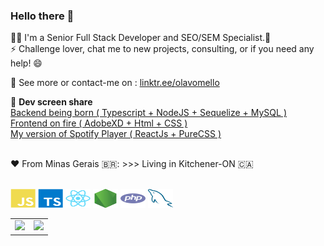 ### Hello there 👋

<g-emoji class="g-emoji" alias="man_technologist" fallback-src="https://github.githubassets.com/images/icons/emoji/unicode/1f468-1f4bb.png">👨‍💻</g-emoji>
I'm a Senior Full Stack Developer and SEO/SEM Specialist.🚀 <br>
⚡ Challenge lover, chat me to new projects, consulting, or if you need any help! 😄

💬 See more or contact-me on : <a href="https://linktr.ee/olavomello" target="_blank">linktr.ee/olavomello</a>

🎥 <b>Dev screen share</b><br>
<a target="_blank" href="https://www.linkedin.com/posts/olavo-mello_backenddeveloper-typescript-nodejs-activity-6850705796758556672-6qV8">Backend being born ( Typescript + NodeJS + Sequelize + MySQL )</a><br>
<a target="_blank" href="https://www.youtube.com/watch?v=Nx4f5epft3Y">Frontend on fire ( AdobeXD + Html + CSS )</a><br>
<a target="_blank" href="https://www.youtube.com/watch?v=c_1CwmLRGpI">My version of Spotify Player ( ReactJs + PureCSS )</a><br>
<br>

♥ From Minas Gerais 🇧🇷: >>> Living in Kitchener-ON :canada:

<div dir="auto"><br>
  <img align="center" alt="js" height="30" width="40" src="https://raw.githubusercontent.com/devicons/devicon/master/icons/javascript/javascript-plain.svg">
  <img align="center" alt="ts" height="30" width="40" src="https://raw.githubusercontent.com/devicons/devicon/master/icons/typescript/typescript-plain.svg">
  <img align="center" alt="react" height="30" width="40" src="https://raw.githubusercontent.com/devicons/devicon/master/icons/react/react-original.svg">
  <img align="center" alt="Node" height="30" width="40" src="https://raw.githubusercontent.com/devicons/devicon/master/icons/nodejs/nodejs-original.svg">
  <img align="center" alt="Java" height="30" width="40" src="https://raw.githubusercontent.com/devicons/devicon/master/icons/php/php-plain.svg">
  <img align="center" alt="MySQL" height="30" width="40" src="https://raw.githubusercontent.com/devicons/devicon/master/icons/mysql/mysql-original.svg">
</div>

<br>

<table cellpadding="0" border="0" style="padding:0;border:0;margin:0;">
  <tr>
    <!-- GitHub Stats Card -->  
    <td valign="top" style="border:0;">
      <img height="200" src="https://github-readme-stats.vercel.app/api?username=olavomello&count_private=true&show_icons=true&theme=tokyonight&hide_border=true"/>
    </td>
    <!-- GitHub Top Language Card -->
    <td valign="top" style="border:0;">
      <img height="200" src="https://github-readme-stats.vercel.app/api/top-langs/?username=olavomello&langs_count=6&layout=compact&theme=tokyonight&hide_border=true"/>
    </td>
  </tr>
</table>
